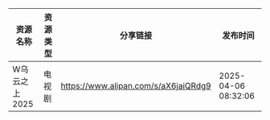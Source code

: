 | 资源名称      | 资源类型 | 分享链接                                 | 发布时间                |
| --------- | ---- | ------------------------------------ | ------------------- |
| W乌云之上2025 | 电视剧  | https://www.alipan.com/s/aX6jaiQRdg9 | 2025-04-06 08:32:06 |
